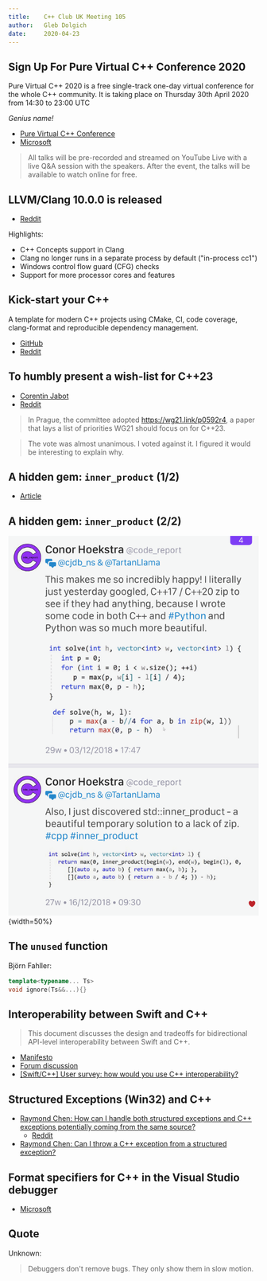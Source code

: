 ```yaml
---
title:    C++ Club UK Meeting 105
author:   Gleb Dolgich
date:     2020-04-23
---
```


## Sign Up For Pure Virtual C++ Conference 2020

Pure Virtual C++ 2020 is a free single-track one-day virtual conference for the whole C++ community. It is taking place on Thursday 30th April 2020 from 14:30 to 23:00 UTC

_Genius name!_

* [Pure Virtual C++ Conference](https://visualstudio.microsoft.com/pure-virtual-cpp-event/)
* [Microsoft](https://devblogs.microsoft.com/cppblog/sign-up-for-pure-virtual-c-conference-2020/)

> All talks will be pre-recorded and streamed on YouTube Live with a live Q&A session with the speakers. After the event, the talks will be available to watch online for free.

## LLVM/Clang 10.0.0 is released

* [Reddit](https://www.reddit.com/r/cpp/comments/fodkif/llvmclang_1000_is_released/)

Highlights:

* C++ Concepts support in Clang
* Clang no longer runs in a separate process by default ("in-process cc1")
* Windows control flow guard (CFG) checks
* Support for more processor cores and features

## Kick-start your C++

A template for modern C++ projects using CMake, CI, code coverage, clang-format and reproducible dependency management.

* [GitHub](https://github.com/TheLartians/ModernCppStarter)
* [Reddit](https://www.reddit.com/r/cpp/comments/g14e7l/moderncppstarter_kickstart_your_c_a_template_for/)

## To humbly present a wish-list for C++23

* [Corentin Jabot](https://cor3ntin.github.io/posts/humble_wishlist/)
* [Reddit](https://www.reddit.com/r/cpp/comments/g1qzh0/to_humbly_present_a_wishlist_for_c23/)

> In Prague, the committee adopted https://wg21.link/p0592r4, a paper that lays a list of priorities WG21 should focus on for C++23.

> The vote was almost unanimous. I voted against it. I figured it would be interesting to explain why.

## A hidden gem: `inner_product` (1/2)

* [Article](https://marcoarena.wordpress.com/2017/11/14/a-hidden-gem-inner_product/)

## A hidden gem: `inner_product` (2/2)

![Tweet](img/hoekstra-inner_product.png){width=50%}

## The `unused` function

Björn Fahller:

```cpp
template<typename... Ts>
void ignore(Ts&&...){}
```

## Interoperability between Swift and C++

> This document discusses the design and tradeoffs for bidirectional API-level interoperability between Swift and C++.

* [Manifesto](https://github.com/apple/swift/blob/master/docs/CppInteroperabilityManifesto.md)
* [Forum discussion](https://forums.swift.org/t/manifesto-interoperability-between-swift-and-c/33874)
* [[Swift/C++] User survey: how would you use C++ interoperability?](https://forums.swift.org/t/swift-c-user-survey-how-would-you-use-c-interoperability/33875)

## Structured Exceptions (Win32) and C++

* [Raymond Chen: How can I handle both structured exceptions and C++ exceptions potentially coming from the same source?](https://devblogs.microsoft.com/oldnewthing/20200116-00/?p=103333)
  * [Reddit](https://www.reddit.com/r/cpp/comments/epwpx3/how_can_i_handle_both_structured_exceptions_and_c/)
* [Raymond Chen: Can I throw a C++ exception from a structured exception?](https://devblogs.microsoft.com/oldnewthing/?p=96706)

## Format specifiers for C++ in the Visual Studio debugger

* [Microsoft](https://docs.microsoft.com/en-us/visualstudio/debugger/format-specifiers-in-cpp?view=vs-2019)

## Quote

Unknown:

> Debuggers don't remove bugs. They only show them in slow motion.

